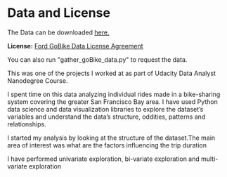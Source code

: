 # Data and License

The Data can be downloaded <a href= https://www.fordgobike.com/system-data>here.</a>

**License:** <a href = https://assets.fordgobike.com/data-license-agreement.html>Ford GoBike Data License Agreement</a>

You can also run "gather_goBike_data.py" to request the data.

This was one of the projects I worked at as part of Udacity Data Analyst Nanodegree Course.

I spent time on this data analyzing individual rides made in a bike-sharing system covering the greater San Francisco Bay area. I have used Python data science and data visualization libraries to explore the dataset’s variables and understand the data’s structure, oddities, patterns and relationships.

I started my analysis by looking at the structure of the dataset.The main area of interest was what are the factors influencing the trip duration

I have performed univariate exploration, bi-variate exploration and multi-variate exploration